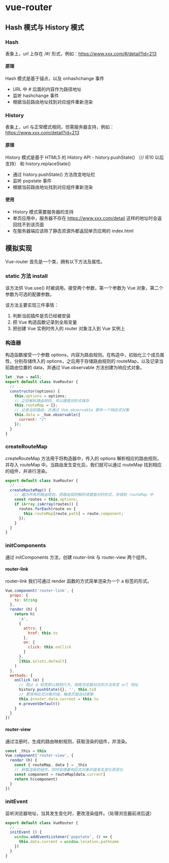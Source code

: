 # vue-router

## Hash 模式与 History 模式

### Hash

表象上，url 上存在 /#/ 形式，例如：https://www.xxx.com/#/detail?id=213

#### 原理

Hash 模式是基于锚点，以及 onhashchange 事件

- URL 中 # 后面的内容作为路径地址
- 监听 hashchange 事件
- 根据当前路由地址找到对应组件重新渲染

###  History

表象上，url 与正常模式相同，但需服务器支持，例如：https://www.xxx.com/detail?id=213

#### 原理

History 模式是基于 HTML5 的 History API - history.pushState() （// IE10 以后支持） 和 history.replaceState()

- 通过 history.pushState() 方法改变地址栏
- 监听 popstate 事件
- 根据当前路由地址找到对应组件重新渲染

#### 使用

- History 模式需要服务器的支持
- 单页应用中，服务器不存在 https://www.xxx.com/detail 这样的地址时会返回找不到该页面
- 在服务器端应该除了静态资源外都返回单页应用的 index.html

## 模拟实现

Vue-router 首先是一个类，拥有以下方法及属性。

### static 方法 install

该方法供 Vue.use() 时被调用。接受两个参数，第一个参数为 Vue 对象，第二个参数为可选的配置参数。

该方法主要实现三件事情：

1. 判断当前插件是否已经被安装
2. 把 Vue 构造函数记录到全局变量
3. 把创建 Vue 实例时传入的 router 对象注入到 Vue 实例上

### 构造器

构造函数接受一个参数 options，内容为路由规则。在构造中，初始化三个成员属性，分别存储传入的 options，之后用于存储路由规则的 routeMap，以及记录当前路由位置的 data，并通过 Vue.observable 方法创建为响应式对象。

```js
let _Vue = null;
export default class VueRouter {
  // ...
  constructor(options) {
    this.options = options;
    // 之后解析路由规则，并以键值对形式保存
    this.routeMap = {};
    // 记录当前路由，并通过 Vue.observable 穿件一个响应式对象
    this.data = _Vue.observable({
      current: "/"
    });
  }
}
```

### createRouteMap

createRouteMap 方法用于将构造器中，传入的 options 解析相应的路由规则，并存入 routeMap 中。当路由发生变化后，我们就可以通过 routeMap 找到相应的组件，并进行渲染。

```js
export default class VueRouter {
  // ...
  createRouteMap() {
    // 遍历所有的路由规则，把路由规则解析成键值对的形式，存储到 routeMap 中
    const routes = this.options;
    if (Array.isArray(routes)) {
      routes.forEach(route => {
        this.routeMap[route.path] = route.component;
      });
    }
  }
}
```

### initComponents

通过 initComponents 方法，创建 router-link 与 router-view 两个组件。

#### router-link

router-link 我们可通过 render 函数的方式简单渲染为一个 a 标签的形式。

```js
Vue.component('router-link', {
  props: {
    to: String
  },
  render (h) {
    return h(
      'a',
      {
        attrs: {
          href: this.to
        },
        on: {
          click: this.onClick
        }
      },
      [this.$slots.default]
    )
  },
  methods: {
    onClick (e) {
      // 阻止 a 标签默认跳转行为，调用浏览器对应的方法改变 url 地址
      history.pushState({}, '', this.to)
      // 更改响应式对象的值，触发页面自动更新
      this.$router.data.current = this.to
      e.preventDefault()
    }
  }
})
```

#### router-view

通过注册时，生成的路由映射规则，获取渲染的组件，并渲染。

```js
const _this = this
Vue.component('router-view', {
  render (h) {
    const { routeMap, data } = _this
    // 获取渲染的组件，同时会随着响应式对象的值发生变化而变化
    const component = routeMap[data.current]
    return h(component)
  }
})
```

### initEvent

监听浏览器地址，当其发生变化时，更改渲染组件。（处理浏览器前进后退）

```js
export default class VueRouter {
  // ...
  initEvent () {
    window.addEventListener('popstate', () => {
      this.data.current = window.location.pathname
    })
  }
}
```

